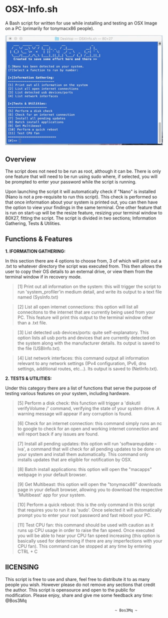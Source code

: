 # OSX-Info.sh
A Bash script for written for use while installing and testing an OSX Image on a PC (primarily for tonymacx86 people).

![](/OSXInfo.jpg)

Overview
--------
The script does not need to be run as root, although it can be. There is only one feature that will need to be run using sudo where, if selected, you will be prompted to enter your password while the script is running. 

Upon launching the script it will automatically check if "Nano" is installed (Nano is not a pre-requisite to run this script). This  check is performed so that once information about your system is printed out, you can then have the option to view your findings in the same terminal. One other feature that is run on start-up will be the resize feature, resizing your terminal window to 80X27, fitting the script. The script is divided in two sections; Information Gathering, Tests & Utilities.

Functions & Features
--------------------

<b> 1. IFORMATION GATHERING: </b>

In this section there are 4 options to choose from, 3 of which will print out a .txt to whatever directory the script was executed from. This then allows the user to copy their OS details to an external drive, or view them from the terminal window if in recovery mode. 

> [1] Print out all information on the system: this will trigger the script to run 'system_profiler'in medium detail, and write           its output to a text file named (SysInfo.txt)

> [2] List all open internet connections: this option will list all connecitons to the internet that are currently being used from your PC. This feature will print this output to the terminal window other than a .txt file.

> [3] List detected usb devices/ports: quite self-explanatory. This option lists all usb ports and devices that are currently detected on the system along with the manufacturer details. Its output is saved to the file (USBInfo.txt).

> [4] List network interfaces: this command output all information relevant to any network settings (IPv4 configuration, IPv6, dns settings, additional routes, etc...). Its output is saved to (NetInfo.txt).

<b> 2. TESTS & UTILITIES: </b>

Under this category there are a list of functions that serve the purpose of testing various features on your system, including hardware.

> [5] Perform a disk check: this function will trigger a 'diskutil verifyVolume /' command, verifying the state of your system drive. A warning message will appear if any corruption is found.

> [6] Check for an internet connection: this command simply runs an nc to google to check for an open and working internet connection and will report back if any issues are found.

> [7] Install all pending updates: this option will run 'softwareupdate -iva', a command that will check for all pending updates to be done on your system and install them automatically. This command only installs updates that are eligible for notification by OSX.

> [8] Batch install applications: this option will open the "macapps" webpage in your default browser.

> [9] Get Multibeast: this option will open the "tonymacx86" downloads page in your default browser, allowing you to download the respective 'Multibeast' app for your system.

> [10] Perform a quick reboot: this is the only command in this script that requires you to run it as 'sudo'. Once selected it will automatically prompt you to enter your root password and fast reboot your PC.

> [11] Test CPU fan: this command should be used with caution as it runs up CPU usage in order to raise the fan speed. Once executed you will be able to hear your CPU fan speed increasing (this option is basically used for determining if there are any imperfections with your CPU fan). This command can be stopped at any time by entering CTRL + C

lICENSING
----------
This script is free to use and share, feel free to distribute it to as many people you wish.
However please do not remove any sections that credit the author. This script is opensource
and open to the public for modification. Please enjoy, share and give me some feedback any time: @Bos3Mq









                   
                                                     ~ Bos3Mq ~ 
                                     
